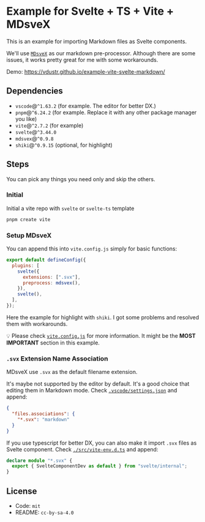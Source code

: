 # Example for Svelte + TS + Vite + MDsveX

This is an example for importing Markdown files as Svelte components.

We'll use [`MDsveX`](https://github.com/pngwn/MDsveX) as our markdown pre-processor. Although there are some issues, it works pretty great for me with some workarounds.

Demo: <https://vdustr.github.io/example-vite-svelte-markdown/>

## Dependencies

- `vscode`@`^1.63.2` (for example. The editor for better DX.)
- `pnpm`@`^6.24.2` (for example. Replace it with any other package manager you like)
- `vite`@`^2.7.2` (for example)
- `svelte`@`^3.44.0`
- `mdsvex`@`^0.9.8`
- `shiki`@`^0.9.15` (optional, for highlight)

## Steps

You can pick any things you need only and skip the others.

### Initial

Initial a vite repo with `svelte` or `svelte-ts` template

```bash
pnpm create vite
```

### Setup MDsveX

You can append this into `vite.config.js` simply for basic functions:

```js
export default defineConfig({
  plugins: [
    svelte({
      extensions: [".svx"],
      preprocess: mdsvex(),
    }),
    svelte(),
  ],
});
```

Here the example for highlight with `shiki`. I got some problems and resolved them with workarounds.

💡 Please check [`vite.config.js`](./vite.config.js) for more information. It might be the **MOST IMPORTANT** section in this example.

### `.svx` Extension Name Association

MDsveX use `.svx` as the default filename extension.

It's maybe not supported by the editor by default. It's a good choice that editing them in Markdown mode. Check [`.vscode/settings.json`](.vscode/settings.json) and append:

```json
{
  "files.associations": {
    "*.svx": "markdown"
  }
}
```

If you use typescript for better DX, you can also make it import `.svx` files as Svelte component. Check [`./src/vite-env.d.ts`](./src/vite-env.d.ts) and append:

```ts
declare module "*.svx" {
  export { SvelteComponentDev as default } from "svelte/internal";
}
```

## License

- Code: `mit`
- README: `cc-by-sa-4.0`
